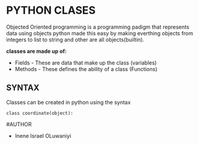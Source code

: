 # PYTHON CLASES
Objected Oriented programming is a programming padigm that represents data using objects
python made this easy by making everthing objects from integers to list to string and other
are all objects(builtin).

**classes are made up of:**
- Fields - These are data that make up the class (variables)
- Methods - These defines the ability of a class (Functions)

## SYNTAX
Classes can be created in python using the syntax
```
class coordinate(object):

```

#AUTHOR
- Inene Israel OLuwaniyi
